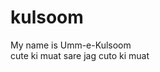 # kulsoom
My name is Umm-e-Kulsoom
<br>
cute ki muat sare jag cuto ki muat
<br>
                                
